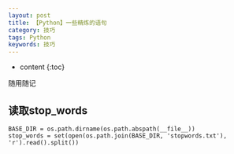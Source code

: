 ```yaml
---
layout: post
title: 【Python】一些精炼的语句
category: 技巧
tags: Python
keywords: 技巧
---
```

* content
{:toc}


随用随记
## 读取stop_words

```
BASE_DIR = os.path.dirname(os.path.abspath(__file__))
stop_words = set(open(os.path.join(BASE_DIR, 'stopwords.txt'), 'r').read().split())
```
